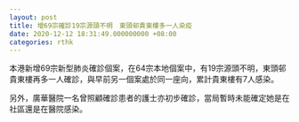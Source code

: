 ```yaml
---
layout: post
title: 增69宗確診19宗源頭不明　東頭邨貴東樓多一人染疫
date: 2020-12-12 18:31:49.000000000 +08:00
categories: rthk
---
```


本港新增69宗新型肺炎確診個案，在64宗本地個案中，有19宗源頭不明，東頭邨貴東樓再多一人確診，與早前另一個案處於同一座向，累計貴東樓有7人感染。

另外，廣華醫院一名曾照顧確診患者的護士亦初步確診，當局暫時未能確定她是在社區還是在醫院感染。
